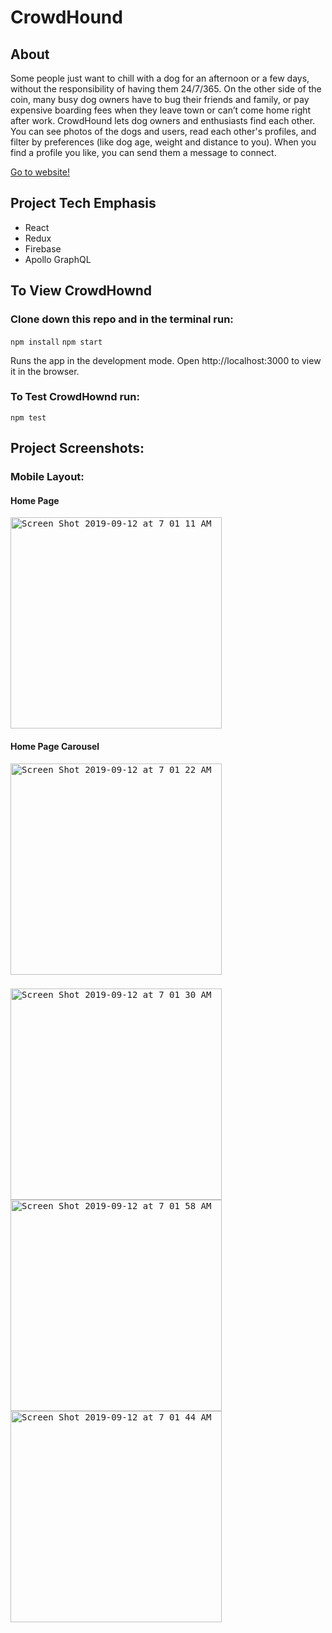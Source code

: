 # CrowdHound

## About

Some people just want to chill with a dog for an afternoon or a few days, without the responsibility of having them 24/7/365. On the other side of the coin, many busy dog owners have to bug their friends and family, or pay expensive boarding fees when they leave town or can’t come home right after work. CrowdHound lets dog owners and enthusiasts find each other. You can see photos of the dogs and users, read each other's profiles, and filter by preferences (like dog age, weight and distance to you). When you find a profile you like, you can send them a message to connect.

[Go to website!](https://crowdhound.herokuapp.com)

## Project Tech Emphasis
- React
- Redux
- Firebase
- Apollo GraphQL

## To View CrowdHownd

### Clone down this repo and in the terminal run:

`npm install` `npm start`

Runs the app in the development mode.
Open http://localhost:3000 to view it in the browser.

### To Test CrowdHownd run:

`npm test`

## Project Screenshots:

### Mobile Layout:

#### Home Page
<kbd>
<img width="338" alt="Screen Shot 2019-09-12 at 7 01 11 AM" src="https://user-images.githubusercontent.com/45321668/64787007-04115480-d52d-11e9-90e2-5fc83dc7bf77.png">
</kbd>

<br>

#### Home Page Carousel
<kbd>
<img width="338" alt="Screen Shot 2019-09-12 at 7 01 22 AM" src="https://user-images.githubusercontent.com/45321668/64786988-fbb91980-d52c-11e9-8f90-4d799e108e56.png">
</kbd>

###
<kbd>
<img width="338" alt="Screen Shot 2019-09-12 at 7 01 30 AM" src="https://user-images.githubusercontent.com/45321668/64786979-f8be2900-d52c-11e9-882d-3bdd1f895a25.png">
</kbd>

<kbd>
<img width="338" alt="Screen Shot 2019-09-12 at 7 01 58 AM" src="https://user-images.githubusercontent.com/45321668/64786790-7f263b00-d52c-11e9-9cad-51ea0ab48c9c.png">
</kbd>

<kbd>
<img width="338" alt="Screen Shot 2019-09-12 at 7 01 44 AM" src="https://user-images.githubusercontent.com/45321668/64786974-f65bcf00-d52c-11e9-9acf-94fc936f75c0.png">
</kbd>









